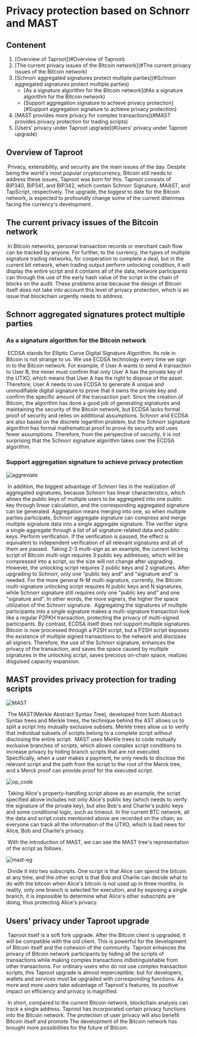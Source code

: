 # Privacy protection based on Schnorr and MAST

## Contenent

1. [Overview of Taproot](#Overview of Taproot)
2. [The current privacy issues of the Bitcoin network](#The current privacy issues of the Bitcoin network)
3. [Schnorr aggregated signatures protect multiple parties](#Schnorr aggregated signatures protect multiple parties)
	+ [As a signature algorithm for the Bitcoin network](#As a signature algorithm for the Bitcoin network)
	+ [Support aggregation signature to achieve privacy protection](#Support aggregation signature to achieve privacy protection)
4. [MAST provides more privacy for complex transactions](#MAST provides privacy protection for trading scripts)
5. [Users' privacy under Taproot upgrade](#Users' privacy under Taproot upgrade)

## Overview of Taproot

​		Privacy, extensibility, and security are the main issues of the day. Despite being the world's most popular cryptocurrency, Bitcoin still needs to address these issues, Taproot was born for this. Taproot consists of BIP340, BIP341, and BIP342, which contain Schnorr Signature, MAAST, and TapScript, respectively. The upgrade, the biggest to date for the Bitcoin network, is expected to profoundly change some of the current dilemmas facing the currency's development.

## The current privacy issues of the Bitcoin network

​		In Bitcoin networks, personal transaction records or merchant cash flow can be tracked by anyone. For further, to the currency, the types of multiple signature trading networks, for cooperation to complete a deal, but in the current bit network, when trading output perform unlocking condition, it will display the entire script and it contains all of the data, network participants can through the use of the early hash value of the script in the chain of blocks on the audit. These problems arise because the design of Bitcoin itself does not take into account this level of privacy protection, which is an issue that blockchain urgently needs to address.

## Schnorr aggregated signatures protect multiple parties

### As a signature algorithm for the Bitcoin network

​		ECDSA stands for Elliptic Curve Digital Signature Algorithm. Its role in Bitcoin is not strange to us. We use ECDSA technology every time we sign in to the Bitcoin network. For example, if User A wants to send A transaction to User B, the miner must confirm that only User A has the private key of the UTXO, which means that User A has the right to dispose of the asset. Therefore, User A needs to use ECDSA to generate A unique and unmodifiable digital signature to prove that it owns the private key and confirm the specific amount of the transaction part. Since the creation of Bitcoin, the algorithm has done a good job of generating signatures and maintaining the security of the Bitcoin network, but ECDSA lacks formal proof of security and relies on additional assumptions. Schnorr and ECDSA are also based on the discrete logarithm problem, but the Schnorr signature algorithm has formal mathematical proof to prove its security and uses fewer assumptions. Therefore, from the perspective of security, it is not surprising that the Schnorr signature algorithm takes over the ECDSA algorithm.

### Support aggregation signature to achieve privacy protection

![aggreviate](https://cdn.jsdelivr.net/gh/rjman-ljm/resources@master/assets/1626285815309-1626285815302.png)

​		In addition, the biggest advantage of Schnorr lies in the realization of aggregated signatures, because Schnorr has linear characteristics, which allows the public keys of multiple users to be aggregated into one public key through linear calculation, and the corresponding aggregated signature can be generated. Aggregation means merging into one, so when multiple parties participate, Schnorr aggregate signature can compress and merge multiple signature data into a single aggregate signature. The verifier signs a single aggregate through a list of all signature-related data and public keys. Perform verification. If the verification is passed, the effect is equivalent to independent verification of all relevant signatures and all of them are passed. 
​		Taking 2-3 multi-sign as an example, the current locking script of Bitcoin multi-sign requires 3 public key addresses, which will be compressed into a script, so the size will not change after upgrading. However, the unlocking script requires 2 public keys and 2 signatures. After upgrading to Schnorr, only one "public key and" and "signature and" is needed. For the more general N-M multi-signature, currently, the Bitcoin multi-signature unlocking script requires N public keys and N signatures, while Schnorr signature still requires only one "public key and" and one "signature and". In other words, the more signers, the higher the space utilization of the Schnorr signature.
​		Aggregating the signatures of multiple participants into a single signature makes a multi-signature transaction look like a regular P2PKH transaction, protecting the privacy of multi-signed participants. By contrast, ECDSA itself does not support multiple signatures. Bitcoin is now processed through a P2SH script, but a P2SH script exposes the existence of multiple signed transactions to the network and discloses all signers. Therefore, the use of the Schnorr signature, enhances the privacy of the transaction, and saves the space caused by multiple signatures in the unlocking script, saves precious on-chain space, realizes disguised capacity expansion.

## MAST provides privacy protection for trading scripts

![MAST](https://cdn.jsdelivr.net/gh/rjman-ljm/resources@master/assets/1626289416148-1626289416142.png)

​		The MAST(Merkle Abstract Syntax Tree), developed from both Abstract Syntax trees and Merkle trees, the technique behind the AST allows us to split a script into mutually exclusive subsets. Merkle trees allow us to verify that individual subsets of scripts belong to a complete script without disclosing the entire script.
​		MAST uses Merkle trees to code mutually exclusive branches of scripts, which allows complex script conditions to increase privacy by hiding branch scripts that are not executed. Specifically, when a user makes a payment, he only needs to disclose the relevant script and the path from the script to the root of the Merck tree, and a Merck proof can provide proof for the executed script.

![op_code](https://cdn.jsdelivr.net/gh/rjman-ljm/resources@master/assets/1626330184926-1626330184925.png)
		

​		Taking Alice's property-handling script above as an example, the script specified above includes not only Alice's public key (which needs to verify the signature of the private key), but also Bob's and Charlie's public keys and some conditional logic, such as timeout. In the current BTC network, all the data and script costs mentioned above are recorded on the chain, so everyone can track all the information of the UTXO, which is bad news for Alice, Bob and Charlie's privacy.

​		With the introduction of MAST, we can see the MAST tree's representation of the script as follows.

![mast-eg](https://cdn.jsdelivr.net/gh/rjman-ljm/resources@master/assets/1626314836408-1626314836407.png)

​		Divide it into two subscripts. One script is that Alice can spend the bitcoin at any time, and the other script is that Bob and Charlie can decide what to do with the bitcoin when Alice's bitcoin is not used up in three months. In reality, only one branch is selected for execution, and by exposing a single branch, it is impossible to determine what Alice's other subscripts are doing, thus protecting Alice's privacy.

## Users' privacy under Taproot upgrade

​		Taproot itself is a soft fork upgrade. After the Bitcoin client is upgraded, it will be compatible with the old client. This is powerful for the development of Bitcoin itself and the cohesion of the community. Taproot enhances the privacy of Bitcoin network participants by hiding all the scripts of transactions while making complex transactions indistinguishable from other transactions. For ordinary users who do not use complex transaction scripts, this Taproot upgrade is almost imperceptible; but for developers, wallets and services must be upgraded with corresponding functions. As more and more users take advantage of Taproot's features, its positive impact on efficiency and privacy is magnified.

​		In short, compared to the current Bitcoin network, blockchain analysis can track a single address. Taproot has incorporated certain privacy functions into the Bitcoin network. The protection of user privacy will also benefit Bitcoin itself and promote The development of the Bitcoin network has brought more possibilities for the future of Bitcoin.